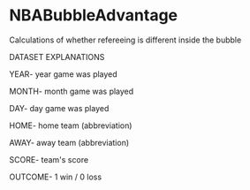 # NBABubbleAdvantage
Calculations of whether refereeing is different inside the bubble

DATASET EXPLANATIONS

YEAR- year game was played

MONTH- month game was played

DAY- day game was played

HOME- home team (abbreviation)

AWAY- away team (abbreviation)

SCORE- team's score

OUTCOME- 1 win / 0 loss
